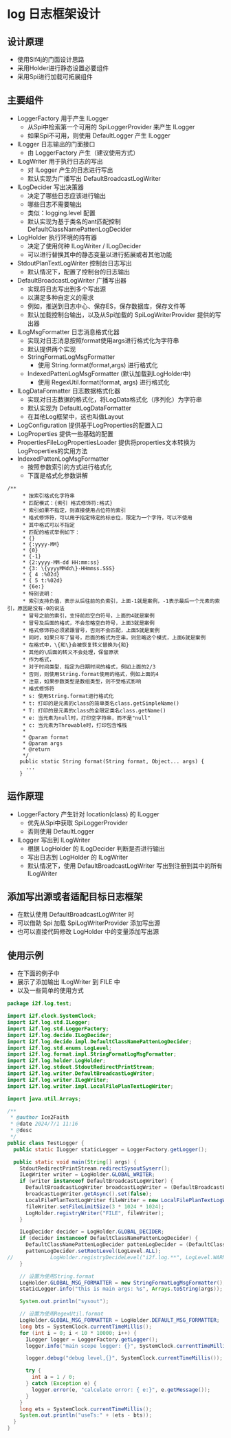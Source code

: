 # log 日志框架设计

## 设计原理

- 使用Slf4j的门面设计思路
- 采用Holder进行静态设置必要组件
- 采用Spi进行加载可拓展组件

## 主要组件

- LoggerFactory 用于产生 ILogger
    - 从Spi中检索第一个可用的 SpiLoggerProvider 来产生 ILogger
    - 如果Spi不可用，则使用 DefaultLogger 产生 ILogger
- ILogger 日志输出的门面接口
    - 由 LoggerFactory 产生（建议使用方式）
- ILogWriter 用于执行日志的写出
    - 对 ILogger 产生的日志进行写出
    - 默认实现为广播写出 DefaultBroadcastLogWriter
- ILogDecider 写出决策器
    - 决定了哪些日志应该进行输出
    - 哪些日志不需要输出
    - 类似：logging.level 配置
    - 默认实现为基于类名的ant匹配控制 DefaultClassNamePattenLogDecider
- LogHolder 执行环境的持有器
    - 决定了使用何种 ILogWriter / ILogDecider
    - 可以进行替换其中的静态变量以进行拓展或者其他功能
- StdoutPlanTextLogWriter 控制台日志写出
    - 默认情况下，配置了控制台的日志输出
- DefaultBroadcastLogWriter 广播写出器
    - 实现将日志写出到多个写出源
    - 以满足多种自定义的需求
    - 例如，推送到日志中心、保存ES，保存数据库，保存文件等
    - 默认加载控制台输出，以及从Spi加载的 SpiLogWriterProvider 提供的写出器
- ILogMsgFormatter 日志消息格式化器
  - 实现对日志消息按照format使用args进行格式化为字符串
  - 默认提供两个实现
  - StringFormatLogMsgFormatter
    - 使用 String.format(format,args) 进行格式化
  - IndexedPattenLogMsgFormatter (默认加载到LogHolder中)
    - 使用 RegexUtil.format(format, args) 进行格式化
- ILogDataFormatter 日志数据格式化器
  - 实现对日志数据的格式化，将LogData格式化（序列化）为字符串
  - 默认实现为 DefaultLogDataFormatter
  - 在其他Log框架中，这也叫做Layout
- LogConfiguration 提供基于LogProperties的配置入口
- LogProperties 提供一些基础的配置
- PropertiesFileLogPropertiesLoader 提供将properties文本转换为LogProperties的实用方法
- IndexedPattenLogMsgFormatter
  - 按照参数索引的方式进行格式化
  - 下面是格式化参数讲解

```shell
/**
     * 按索引格式化字符串
     * 匹配模式：{索引 格式修饰符:格式}
     * 索引如果不指定，则直接使用占位符的索引
     * 格式修饰符，可以用于指定特定的标志位，限定为一个字符，可以不使用
     * 其中格式可以不指定
     * 匹配的格式举例如下：
     * {}
     * {:yyyy-MM}
     * {0}
     * {-1}
     * {2:yyyy-MM-dd HH:mm:ss}
     * {3: \{yyyyMMdd\}-HHmmss.SSS}
     * { 4 :%02d}
     * { 5 t:%02d}
     * {6e:}
     * 特别说明：
     * 索引支持负值，表示从后往前的负索引，上面-1就是案例，-1表示最后一个元素的索引，原因是没有-0的说法
     * 冒号之前的索引，支持前后空白符号，上面的4就是案例
     * 冒号及后面的格式，不会忽略空白符号，上面3就是案例
     * 格式修饰符必须紧跟冒号，否则不会匹配，上面5就是案例
     * 同时，如果只写了冒号，后面的格式为空串，则忽略这个模式，上面6就是案例
     * 在格式中，\{和\}会被恢复转义替换为{和}
     * 其他的\后面的转义不会处理，保留原状
     * 作为格式，
     * 对于时间类型，指定为日期时间的格式，例如上面的2/3
     * 否则，则使用String.format使用的格式，例如上面的4
     * 注意，如果参数类型是数组类型，则不受格式影响
     * 格式修饰符
     * s: 使用String.format进行格式化
     * t: 打印的是元素的class的简单类名class.getSimpleName()
     * T: 打印的是元素的class的全限定类名class.getName()
     * e: 当元素为null时，打印空字符串，而不是"null"
     * c: 当元素为Throwable时，打印包含堆栈
     *
     * @param format
     * @param args
     * @return
     */
    public static String format(String format, Object... args) {
      ...
    }
```

## 运作原理

- LoggerFactory 产生针对 location(class) 的 ILogger
    - 优先从Spi中获取 SpiLoggerProvider
    - 否则使用 DefaultLogger
- ILogger 写出到 ILogWriter
    - 根据 LogHolder 的 ILogDecider 判断是否进行输出
    - 写出日志到 LogHolder 的 ILogWriter
    - 默认情况下，使用 DefaultBroadcastLogWriter 写出到注册到其中的所有 ILogWriter

## 添加写出源或者适配目标日志框架

- 在默认使用 DefaultBroadcastLogWriter 时
- 可以借助 Spi 加载 SpiLogWriterProvider 添加写出源
- 也可以直接代码修改 LogHolder 中的变量添加写出源

## 使用示例

- 在下面的例子中
- 展示了添加输出 ILogWriter 到 FILE 中
- 以及一些简单的使用方式

```java
package i2f.log.test;

import i2f.clock.SystemClock;
import i2f.log.std.ILogger;
import i2f.log.std.LoggerFactory;
import i2f.log.decide.ILogDecider;
import i2f.log.decide.impl.DefaultClassNamePattenLogDecider;
import i2f.log.std.enums.LogLevel;
import i2f.log.format.impl.StringFormatLogMsgFormatter;
import i2f.log.holder.LogHolder;
import i2f.log.stdout.StdoutRedirectPrintStream;
import i2f.log.writer.DefaultBroadcastLogWriter;
import i2f.log.writer.ILogWriter;
import i2f.log.writer.impl.LocalFilePlanTextLogWriter;

import java.util.Arrays;

/**
 * @author Ice2Faith
 * @date 2024/7/1 11:16
 * @desc
 */
public class TestLogger {
  public static ILogger staticLogger = LoggerFactory.getLogger();

  public static void main(String[] args) {
    StdoutRedirectPrintStream.redirectSysoutSyserr();
    ILogWriter writer = LogHolder.GLOBAL_WRITER;
    if (writer instanceof DefaultBroadcastLogWriter) {
      DefaultBroadcastLogWriter broadcastLogWriter = (DefaultBroadcastLogWriter) writer;
      broadcastLogWriter.getAsync().set(false);
      LocalFilePlanTextLogWriter fileWriter = new LocalFilePlanTextLogWriter();
      fileWriter.setFileLimitSize(3 * 1024 * 1024);
      LogHolder.registryWriter("FILE", fileWriter);
    }

    ILogDecider decider = LogHolder.GLOBAL_DECIDER;
    if (decider instanceof DefaultClassNamePattenLogDecider) {
      DefaultClassNamePattenLogDecider pattenLogDecider = (DefaultClassNamePattenLogDecider) decider;
      pattenLogDecider.setRootLevel(LogLevel.ALL);
//            LogHolder.registryDecideLevel("i2f.log.**", LogLevel.WARN);
    }

    // 设置为使用String.format
    LogHolder.GLOBAL_MSG_FORMATTER = new StringFormatLogMsgFormatter();
    staticLogger.info("this is main args: %s", Arrays.toString(args));

    System.out.println("sysout");

    // 设置为使用RegexUtil.format
    LogHolder.GLOBAL_MSG_FORMATTER = LogHolder.DEFAULT_MSG_FORMATTER;
    long bts = SystemClock.currentTimeMillis();
    for (int i = 0; i < 10 * 10000; i++) {
      ILogger logger = LoggerFactory.getLogger();
      logger.info("main scope logger: {}", SystemClock.currentTimeMillis());

      logger.debug("debug level,{}", SystemClock.currentTimeMillis());

      try {
        int a = 1 / 0;
      } catch (Exception e) {
        logger.error(e, "calculate error: { e:}", e.getMessage());
      }
    }
    long ets = SystemClock.currentTimeMillis();
    System.out.println("useTs:" + (ets - bts));
  }
}

```
